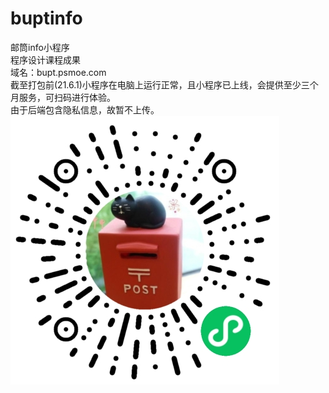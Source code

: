 # buptinfo
邮筒info小程序   
程序设计课程成果   
域名：bupt.psmoe.com   
截至打包前(21.6.1)小程序在电脑上运行正常，且小程序已上线，会提供至少三个月服务，可扫码进行体验。   
由于后端包含隐私信息，故暂不上传。   
![小程序码](https://github.com/buptzsc/buptinfo/blob/front-end/%E5%B0%8F%E7%A8%8B%E5%BA%8F%E7%A0%81.jpg)
